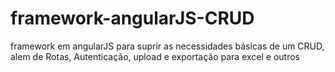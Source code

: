 # framework-angularJS-CRUD
framework em angularJS para  suprir as necessidades básicas de um CRUD, alem de Rotas, Autenticação, upload e exportação para excel e outros
